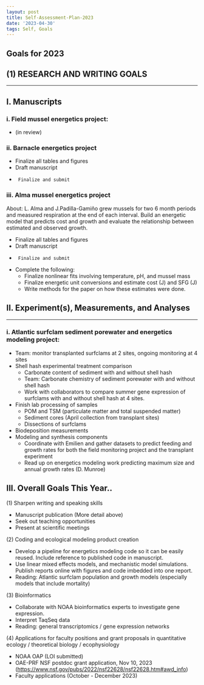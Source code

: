 ```yaml
---
layout: post
title: Self-Assessment-Plan-2023
date: '2023-04-30'
tags: Self, Goals
---
```


## Goals for 2023

## (1)	RESEARCH AND WRITING GOALS

---------------------------------- 


## I.	Manuscripts
### i.	Field mussel energetics project: 
 -	(in review)
 
### ii.	Barnacle energetics project
 -	Finalize all tables and figures
 -	Draft manuscript
 -      Finalize and submit

### iii.	Alma mussel energetics project
About: L. Alma and J.Padilla-Gamiño grew mussels for two 6 month periods and measured respiration at the end of each interval. Build an energetic model that predicts cost and growth and evaluate the relationship between estimated and observed growth. 
 -	Finalize all tables and figures
 -	Draft manuscript
 -      Finalize and submit
 -  Complete the following:
     -	Finalize nonlinear fits involving temperature, pH, and mussel mass
     -  Finalize energetic unit conversions and estimate cost (J) and SFG (J)
     -  Write methods for the paper on how these estimates were done.

## II.	Experiment(s), Measurements, and Analyses  

---------------------------------- 

### i.	Atlantic surfclam sediment porewater and energetics modeling project: 
 -  Team: monitor transplanted surfclams at 2 sites, ongoing monitoring at 4 sites
 -  Shell hash experimental treatment comparison
      - Carbonate content of sediment with and without shell hash
      - Team: Carbonate chemistry of sediment porewater with and without shell hash
	-	Work with collaborators to compare summer gene expression of surfclams with and without shell hash at 4 sites. 
 -  Finish lab processing of samples
      - POM and TSM (particulate matter and total suspended matter)
      - Sediment cores (April collection from transplant sites)
      - Dissections of surfclams
  - Biodeposition measurements
  - Modeling and synthesis components
      - Coordinate with Emilien and gather datasets to predict feeding and growth rates for both the field monitoring project and the transplant experiment
      - Read up on energetics modeling work predicting maximum size and annual growth rates (D. Munroe) 

 
		
## III.	Overall Goals This Year..

(1)	Sharpen writing and speaking skills
- Manuscript publication (More detail above)
- Seek out teaching opportunities
- Present at scientific meetings

(2)	Coding and ecological modeling product creation
- Develop a pipeline for energetics modeling code so it can be easily reused. Include reference to published code in manuscript.   
- Use linear mixed effects models, and mechanistic model simulations. Publish reports online with figures and code imbedded into one report. 
- Reading: Atlantic surfclam population and growth models (especially models that include mortality)

(3)	Bioinformatics
- Collaborate with NOAA bioinformatics experts to investigate gene expression. 
- Interpret TaqSeq data
- Reading: general transcriptomics / gene expression networks 

(4)	Applications for faculty positions and grant proposals in quantitative ecology / theoretical biology / ecophysiology  
- 	NOAA OAP (LOI submitted)
-   OAE-PRF NSF postdoc grant application, Nov 10, 2023 (https://www.nsf.gov/pubs/2022/nsf22628/nsf22628.htm#awd_info)
-   Faculty applications (October - December 2023)




